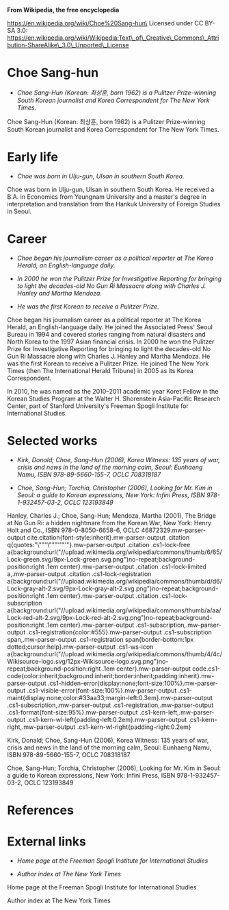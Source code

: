 **From Wikipedia, the free encyclopedia**

https://en.wikipedia.org/wiki/Choe%20Sang-hun\
Licensed under CC BY-SA 3.0:\
https://en.wikipedia.org/wiki/Wikipedia:Text\_of\_Creative\_Commons\_Attribution-ShareAlike\_3.0\_Unported\_License

Choe Sang-hun
=============

-   *Choe Sang-Hun (Korean: 최상훈, born 1962) is a Pulitzer
    Prize-winning South Korean journalist and Korea Correspondent for
    The New York Times.*

Choe Sang-Hun (Korean: 최상훈, born 1962) is a Pulitzer Prize-winning
South Korean journalist and Korea Correspondent for The New York Times.

Early life
==========

-   *Choe was born in Ulju-gun, Ulsan in southern South Korea.*

Choe was born in Ulju-gun, Ulsan in southern South Korea. He received a
B.A. in Economics from Yeungnam University and a master's degree in
interpretation and translation from the Hankuk University of Foreign
Studies in Seoul.

Career
======

-   *Choe began his journalism career as a political reporter at The
    Korea Herald, an English-language daily.*

-   *In 2000 he won the Pulitzer Prize for Investigative Reporting for
    bringing to light the decades-old No Gun Ri Massacre along with
    Charles J. Hanley and Martha Mendoza.*

-   *He was the first Korean to receive a Pulitzer Prize.*

Choe began his journalism career as a political reporter at The Korea
Herald, an English-language daily. He joined the Associated Press' Seoul
Bureau in 1994 and covered stories ranging from natural disasters and
North Korea to the 1997 Asian financial crisis. In 2000 he won the
Pulitzer Prize for Investigative Reporting for bringing to light the
decades-old No Gun Ri Massacre along with Charles J. Hanley and Martha
Mendoza. He was the first Korean to receive a Pulitzer Prize. He joined
The New York Times (then The International Herald Tribune) in 2005 as
its Korea Correspondent.

In 2010, he was named as the 2010–2011 academic year Koret Fellow in the
Korean Studies Program at the Walter H. Shorenstein Asia-Pacific
Research Center, part of Stanford University's Freeman Spogli Institute
for International Studies.

Selected works
==============

-   *Kirk, Donald; Choe, Sang-Hun (2006), Korea Witness: 135 years of
    war, crisis and news in the land of the morning calm, Seoul:
    Eunhaeng Namu, ISBN 978-89-5660-155-7, OCLC 708318187*

-   *Choe, Sang-Hun; Torchia, Christopher (2006), Looking for Mr. Kim in
    Seoul: a guide to Korean expressions, New York: Infini Press,
    ISBN 978-1-932457-03-2, OCLC 123193849*

Hanley, Charles J.; Choe, Sang-Hun; Mendoza, Martha (2001), The Bridge
at No Gun Ri: a hidden nightmare from the Korean War, New York: Henry
Holt and Co., ISBN 978-0-8050-6658-6, OCLC 46872329.mw-parser-output
cite.citation{font-style:inherit}.mw-parser-output .citation
q{quotes:"\\"""\\"""'""'"}.mw-parser-output .citation .cs1-lock-free
a{background:url("//upload.wikimedia.org/wikipedia/commons/thumb/6/65/Lock-green.svg/9px-Lock-green.svg.png")no-repeat;background-position:right
.1em center}.mw-parser-output .citation .cs1-lock-limited
a,.mw-parser-output .citation .cs1-lock-registration
a{background:url("//upload.wikimedia.org/wikipedia/commons/thumb/d/d6/Lock-gray-alt-2.svg/9px-Lock-gray-alt-2.svg.png")no-repeat;background-position:right
.1em center}.mw-parser-output .citation .cs1-lock-subscription
a{background:url("//upload.wikimedia.org/wikipedia/commons/thumb/a/aa/Lock-red-alt-2.svg/9px-Lock-red-alt-2.svg.png")no-repeat;background-position:right
.1em center}.mw-parser-output .cs1-subscription,.mw-parser-output
.cs1-registration{color:\#555}.mw-parser-output .cs1-subscription
span,.mw-parser-output .cs1-registration span{border-bottom:1px
dotted;cursor:help}.mw-parser-output .cs1-ws-icon
a{background:url("//upload.wikimedia.org/wikipedia/commons/thumb/4/4c/Wikisource-logo.svg/12px-Wikisource-logo.svg.png")no-repeat;background-position:right
.1em center}.mw-parser-output
code.cs1-code{color:inherit;background:inherit;border:inherit;padding:inherit}.mw-parser-output
.cs1-hidden-error{display:none;font-size:100%}.mw-parser-output
.cs1-visible-error{font-size:100%}.mw-parser-output
.cs1-maint{display:none;color:\#33aa33;margin-left:0.3em}.mw-parser-output
.cs1-subscription,.mw-parser-output .cs1-registration,.mw-parser-output
.cs1-format{font-size:95%}.mw-parser-output
.cs1-kern-left,.mw-parser-output
.cs1-kern-wl-left{padding-left:0.2em}.mw-parser-output
.cs1-kern-right,.mw-parser-output
.cs1-kern-wl-right{padding-right:0.2em}

Kirk, Donald; Choe, Sang-Hun (2006), Korea Witness: 135 years of war,
crisis and news in the land of the morning calm, Seoul: Eunhaeng Namu,
ISBN 978-89-5660-155-7, OCLC 708318187

Choe, Sang-Hun; Torchia, Christopher (2006), Looking for Mr. Kim in
Seoul: a guide to Korean expressions, New York: Infini Press,
ISBN 978-1-932457-03-2, OCLC 123193849

References
==========

External links
==============

-   *Home page at the Freeman Spogli Institute for International
    Studies*

-   *Author index at The New York Times*

Home page at the Freeman Spogli Institute for International Studies

Author index at The New York Times
